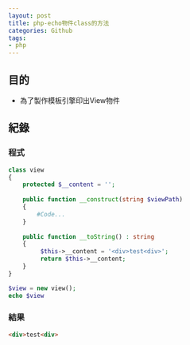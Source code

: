 ```yaml
---
layout: post
title: php-echo物件class的方法
categories: Github
tags:
- php
---
```

## 目的 ##

 - 為了製作模板引擎印出View物件
 <!-- more -->
 
## 紀錄 ##

### 程式 ###

```php
class view
{
    protected $__content = '';
    
    public function __construct(string $viewPath)
    {
        #Code...
    }
    
    public function __toString() : string
    {
         $this->__content = '<div>test<div>';
         return $this->__content;
    }
}
```

```php
$view = new view();
echo $view
```

### 結果 ###

```html
<div>test<div>
```